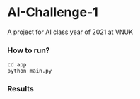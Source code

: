 # AI-Challenge-1
A project for AI class year of 2021 at VNUK

### How to run?

```
cd app
python main.py
```

### Results
[](https://github.com/nhan123lise/AI-Challenge-1/blob/master/results/Screen%20Shot%202021-12-15%20at%2011.28.40%20PM.png)
[](https://github.com/nhan123lise/AI-Challenge-1/blob/master/results/Screen%20Shot%202021-12-15%20at%2011.29.00%20PM.png)
[](https://github.com/nhan123lise/AI-Challenge-1/blob/master/results/Screen%20Shot%202021-12-15%20at%2011.29.10%20PM.png)
[](https://github.com/nhan123lise/AI-Challenge-1/blob/master/results/Screen%20Shot%202021-12-15%20at%2011.29.33%20PM.png)